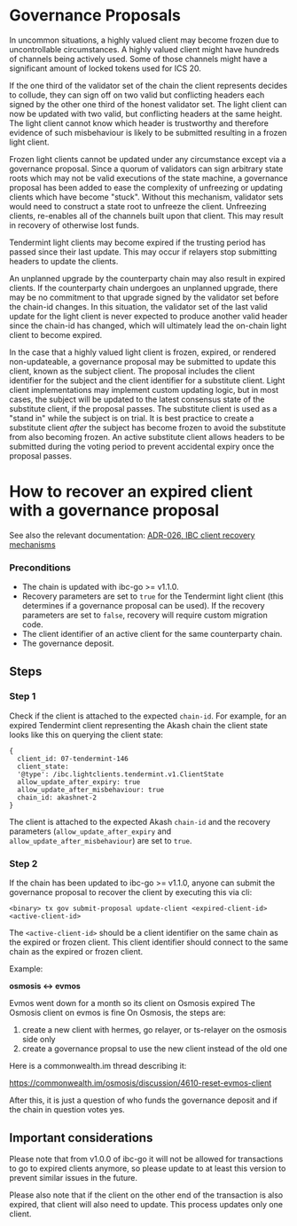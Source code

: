 <!--
order: 5
-->

# Governance Proposals

In uncommon situations, a highly valued client may become frozen due to uncontrollable 
circumstances. A highly valued client might have hundreds of channels being actively used.
Some of those channels might have a significant amount of locked tokens used for ICS 20.

If the one third of the validator set of the chain the client represents decides to collude,
they can sign off on two valid but conflicting headers each signed by the other one third
of the honest validator set. The light client can now be updated with two valid, but conflicting
headers at the same height. The light client cannot know which header is trustworthy and therefore
evidence of such misbehaviour is likely to be submitted resulting in a frozen light client. 

Frozen light clients cannot be updated under any circumstance except via a governance proposal.
Since a quorum of validators can sign arbitrary state roots which may not be valid executions 
of the state machine, a governance proposal has been added to ease the complexity of unfreezing
or updating clients which have become "stuck". Without this mechanism, validator sets would need
to construct a state root to unfreeze the client. Unfreezing clients, re-enables all of the channels 
built upon that client. This may result in recovery of otherwise lost funds. 

Tendermint light clients may become expired if the trusting period has passed since their 
last update. This may occur if relayers stop submitting headers to update the clients.

An unplanned upgrade by the counterparty chain may also result in expired clients. If the counterparty 
chain undergoes an unplanned upgrade, there may be no commitment to that upgrade signed by the validator 
set before the chain-id changes. In this situation, the validator set of the last valid update for the 
light client is never expected to produce another valid header since the chain-id has changed, which will 
ultimately lead the on-chain light client to become expired.  

In the case that a highly valued light client is frozen, expired, or rendered non-updateable, a
governance proposal may be submitted to update this client, known as the subject client. The 
proposal includes the client identifier for the subject and the client identifier for a substitute
client. Light client implementations may implement custom updating logic, but in most cases, 
the subject will be updated to the latest consensus state of the substitute client, if the proposal passes.
The substitute client is used as a "stand in" while the subject is on trial. It is best practice to create 
a substitute client *after* the subject has become frozen to avoid the substitute from also becoming frozen. 
An active substitute client allows headers to be submitted during the voting period to prevent accidental expiry 
once the proposal passes. 

# How to recover an expired client with a governance proposal

See also the relevant documentation: [ADR-026, IBC client recovery mechanisms](../architecture/adr-026-ibc-client-recovery-mechanisms.md)

### Preconditions 
- The chain is updated with ibc-go >= v1.1.0.
- Recovery parameters are set to `true` for the Tendermint light client (this determines if a governance proposal can be used). If the recovery parameters are set to `false`, recovery will require custom migration code.
- The client identifier of an active client for the same counterparty chain.
- The governance deposit.

## Steps

### Step 1

Check if the client is attached to the expected `chain-id`. For example, for an expired Tendermint client representing the Akash chain the client state looks like this on querying the client state:

```
{
  client_id: 07-tendermint-146
  client_state:
  '@type': /ibc.lightclients.tendermint.v1.ClientState
  allow_update_after_expiry: true
  allow_update_after_misbehaviour: true
  chain_id: akashnet-2
}
```

The client is attached to the expected Akash `chain-id` and the recovery parameters (`allow_update_after_expiry` and `allow_update_after_misbehaviour`) are set to `true`.

### Step 2

If the chain has been updated to ibc-go >= v1.1.0, anyone can submit the governance proposal to recover the client by executing this via cli:

```
<binary> tx gov submit-proposal update-client <expired-client-id> <active-client-id>
```

The `<active-client-id>` should be a client identifier on the same chain as the expired or frozen client. This client identifier should connect to the same chain as the expired or frozen client. 

Example:

**osmosis <-> evmos**

Evmos went down for a month so its client on Osmosis expired
The Osmosis client on evmos is fine
On Osmosis, the steps are:

1) create a new client with hermes, go relayer, or ts-relayer on the osmosis side only
2) create a governance propsal to use the new client instead of the old one

Here is a commonwealth.im thread describing it:

https://commonwealth.im/osmosis/discussion/4610-reset-evmos-client


After this, it is just a question of who funds the governance deposit and if the chain in question votes yes.

## Important considerations 

Please note that from v1.0.0 of ibc-go it will not be allowed for transactions to go to expired clients anymore, so please update to at least this version to prevent similar issues in the future.

Please also note that if the client on the other end of the transaction is also expired, that client will also need to update. This process updates only one client.
